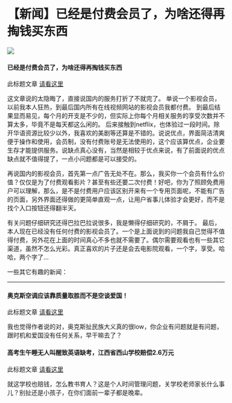 # 【新闻】已经是付费会员了，为啥还得再掏钱买东西




![](https://img.1078503.org/imgs/2019/06/ac648c17bca0ab28.jpg) 

#### 已经是付费会员了，为啥还得再掏钱买东西  

此标题文章 [请看这里](https://www.cnbeta.com/articles/tech/858201.htm)

这文章说的太隐晦了，直接说国内的服务打折了不就完了。
单说一个影视会员，以前我本人狂热，到最后国内所有在线视频网站的影视会员我都付费。
到最后结果显而易见，每个月的开支是不少的，但实际上你每个月相关服务的享受次数并不算太多，毕竟不是每天都这么闲的。
后来接触到netflix，也体验过一段时间。除开华语资源比较少以外，我喜欢的美剧等还算是不错的。说说优点，界面简洁清爽便于操作和使用，会员制，没有付费账号是无法使用的，这个应该算优点，企业要生存才能提供服务。说缺点真心没有，当然是相较于优点来说，有了前面说的优点缺点就不值得提了，一点小问题都是可以接受的。

再说国内的影视会员，首先第一点广告无处不在。那么，我买你一个会员有什么价值？仅仅是为了付费观看影片？甚至有些还要二次付费！好吧，你为了照顾免费用户可以理解，那么，是不是付费用户应该区别开来有一个专用页面呢，不能有广告的页面，另外界面还得做的更简单直观一点，让用户省事儿体验才会更好，而不是找个入口按钮还得翻半天。

有关问题仔细研究还得巴拉巴拉说很多，我是懒得仔细研究的，不屑于。
最后，本人现在已经没有任何付费的影视会员了。一个是上面说到的问题我自己觉得不值得付费，另外花在上面的时间真心不多也就不需要了。偶尔需要观看也有一些其它渠道，虽然不怎么光彩。真正喜欢的片子还是会去电影院观看，一个字，享受。哈哈，两个字了...



一些其它有趣的新闻：

------

#### 奥克斯空调应该靠质量取胜而不是空谈爱国！

此标题文章 [请看这里](http://club.kdnet.net/dispbbs.asp?id=13329650&boardid=1)

我也觉得作者说的对，奥克斯扯民族大义真的很low，你企业有问题就是有问题，跟时机和爱国没有任何关系，早干嘛去了？

#### 高考生午睡无人叫醒致英语缺考，江西省西山学校赔偿2.6万元

此标题文章 [请看这里](https://www.jiemian.com/article/3225153.html?tg_rhash=d6ec1e9e422486)

就这学校也赔钱，怎么教书育人？这是个人时间管理问题，关学校老师家长什么事儿？别扯还是小孩子，在你们面前一辈子都是晚辈。
